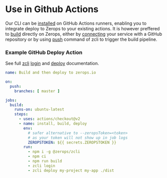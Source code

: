 # Use in Github Actions

Our CLI can be [installed]() on GitHub Actions runners, enabling you to integrate deploy to Zerops to your existing actions. It is however preffered to [build]() directly on Zerops, either by [connecting]() your service with a GitHub repository or by using [push]() command of zcli to trigger the build pipeline.

### Example GitHub Deploy Action

See full [zcli]() [login]() and [deploy]() documentation.

```yaml
name: Build and then deploy to zerops.io

on:
  push:
    branches: [ master ]

jobs:
  build:
    runs-on: ubuntu-latest
    steps:
      - uses: actions/checkout@v2
      - name: install, build, deploy
        env:
          # safer alternative to --zeropsToken=<token>
          # as your token will not show up in job logs
          ZEROPSTOKEN: ${{ secrets.ZEROPSTOKEN }}
        run:
          - npm i -g @zerops/zcli
          - npm ci
          - npm run build
          - zcli login
          - zcli deploy my-project my-app ./dist
```
